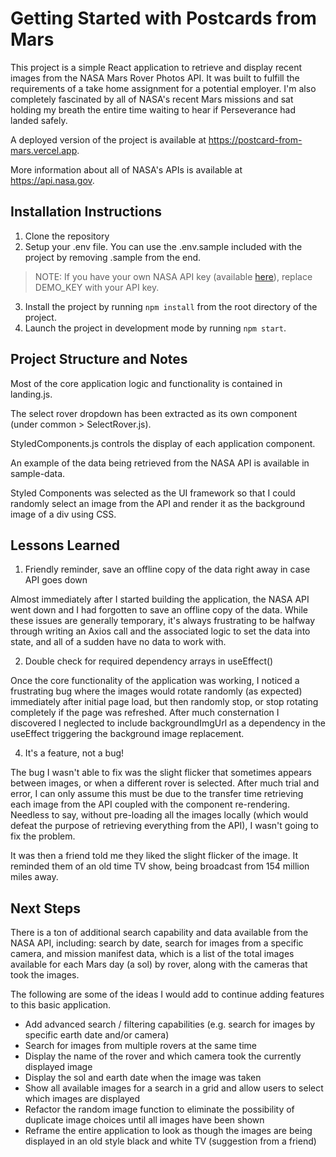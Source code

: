 # Getting Started with Postcards from Mars

This project is a simple React application to retrieve and display recent images from the NASA Mars Rover Photos API. It was built to fulfill the requirements of a take home assignment for a potential employer. I'm also completely fascinated by all of NASA's recent Mars missions and sat holding my breath the entire time waiting to hear if Perseverance had landed safely.

A deployed version of the project is available at https://postcard-from-mars.vercel.app.

More information about all of NASA's APIs is available at https://api.nasa.gov.

## Installation Instructions

1. Clone the repository
2. Setup your .env file. You can use the .env.sample included with the project by removing .sample from the end. 
> NOTE: If you have your own NASA API key (available [here](https://api.nasa.gov)), replace DEMO_KEY with your API key.
3. Install the project by running `npm install` from the root directory of the project.
4. Launch the project in development mode by running `npm start`.

## Project Structure and Notes

Most of the core application logic and functionality is contained in landing.js. 

The select rover dropdown has been extracted as its own component (under common > SelectRover.js). 

StyledComponents.js controls the display of each application component.

An example of the data being retrieved from the NASA API is available in sample-data.

Styled Components was selected as the UI framework so that I could randomly select an image from the API and render it as the background image of a div using CSS.

## Lessons Learned

1. Friendly reminder, save an offline copy of the data right away in case API goes down

Almost immediately after I started building the application, the NASA API went down and I had forgotten to save an offline copy of the data. While these issues are generally temporary, it's always frustrating to be halfway through writing an Axios call and the associated logic to set the data into state, and all of a sudden have no data to work with.

2. Double check for required dependency arrays in useEffect()

Once the core functionality of the application was working, I noticed a frustrating bug where the images would rotate randomly (as expected) immediately after initial page load, but then randomly stop, or stop rotating completely if the page was refreshed. After much consternation I discovered I neglected to include backgroundImgUrl as a dependency in the useEffect triggering the background image replacement.  

4. It's a feature, not a bug!

The bug I wasn't able to fix was the slight flicker that sometimes appears between images, or when a different rover is selected. After much trial and error, I can only assume this must be due to the transfer time retrieving each image from the API coupled with the component re-rendering. Needless to say, without pre-loading all the images locally (which would defeat the purpose of retrieving everything from the API), I wasn't going to fix the problem.

It was then a friend told me they liked the slight flicker of the image. It reminded them of an old time TV show, being broadcast from 154 million miles away.

## Next Steps

There is a ton of additional search capability and data available from the NASA API, including: search by date, search for images from a specific camera, and mission manifest data, which is a list of the total images available for each Mars day (a sol) by rover, along with the cameras that took the images.

The following are some of the ideas I would add to continue adding features to this basic application.

* Add advanced search / filtering capabilities (e.g. search for images by specific earth date and/or camera)
* Search for images from multiple rovers at the same time
* Display the name of the rover and which camera took the currently displayed image
* Display the sol and earth date when the image was taken
* Show all available images for a search in a grid and allow users to select which images are displayed
* Refactor the random image function to eliminate the possibility of duplicate image choices until all images have been shown
* Reframe the entire application to look as though the images are being displayed in an old style black and white TV (suggestion from a friend)